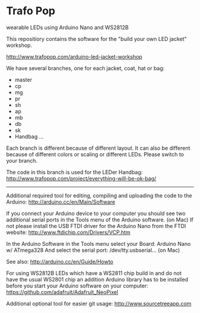 Trafo Pop
=========

wearable LEDs using Arduino Nano and WS2812B

This repositiory contains the software for the "build your own LED jacket" workshop.

http://www.trafopop.com/arduino-led-jacket-workshop

We have several branches, one for each jacket, coat, hat or bag:

- master
- cp
- mg
- pr
- sh
- ap
- mb
- db
- sk
- Handbag
…

Each branch is different because of different layout. It can also be different because of
different colors or scaling or different LEDs.
Please switch to your branch.

The code in this branch is used for the LEDer Handbag:
http://www.trafopop.com/project/everything-will-be-ok-bag/

---

Additional required tool for editing, compiling and uploading the code to the Arduino:
http://arduino.cc/en/Main/Software

If you connect your Arduino device to your computer you should see 
two additional serial ports in the Tools menu of the Arduino software. (on Mac)
If not please install the USB FTDI driver for the Arduino Nano from the FTDI website:
http://www.ftdichip.com/Drivers/VCP.htm

In the Arduino Software in the Tools menu select your Board: Arduino Nano w/ ATmega328
And select the serial port: /dev/tty.usbserial… (on Mac)

See also: http://arduino.cc/en/Guide/Howto

For using WS2812B LEDs which have a WS2811 chip build in and do not have the usual WS2801
chip an addition Arduino library has to be installed before you start your Arduino
software on your computer:
https://github.com/adafruit/Adafruit_NeoPixel

Additional optional tool for easier git usage:
http://www.sourcetreeapp.com
